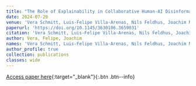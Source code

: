 ```yaml
---
title: "The Role of Explainability in Collaborative Human-AI Disinformation Detection"
date: 2024-07-20
venue: 'Vera Schmitt, Luis-Felipe Villa-Arenas, Nils Feldhus, Joachim Meyer, Robert P. Spang, and Sebastian Möller (2024). The Role of Explainability in Collaborative Human-AI Disinformation Detection. In Proceedings of the 2024 ACM Conference on Fairness, Accountability, and Transparency (FAccT24). Association for Computing Machinery, New York, NY, USA, 2157–2174.'
paperurl: 'https://doi.org/10.1145/3630106.3659031'
citation: 'Vera Schmitt, Luis-Felipe Villa-Arenas, Nils Feldhus, Joachim Meyer, Robert P. Spang, and Sebastian Möller (2024). The Role of Explainability in Collaborative Human-AI Disinformation Detection. In Proceedings of the 2024 ACM Conference on Fairness, Accountability, and Transparency (FAccT24). Association for Computing Machinery, New York, NY, USA, 2157–2174.'
author: Vera, Felipe, Joachim
names: 'Vera Schmitt, Luis-Felipe Villa-Arenas, Nils Feldhus, Joachim Meyer, Robert P. Spang, and Sebastian Möller'
author_profile: true
collection: publications
classes: wide
---
```


[Access paper here](https://doi.org/10.1145/3630106.3659031){:target="_blank"}{:.btn .btn--info}
